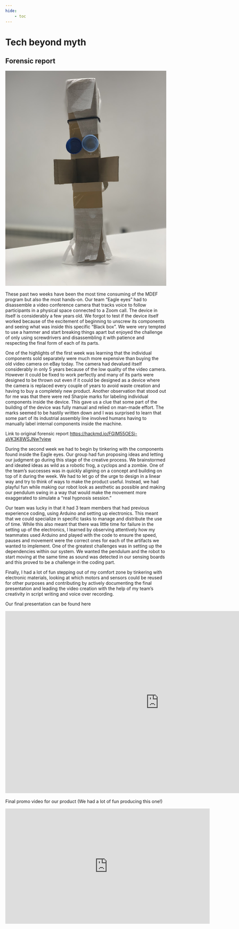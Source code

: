 ```yaml
---
hide:
    - toc
---
```


# Tech beyond myth

## Forensic report

![](../images/MT01/companion2.jpg)

These past two weeks have been the most time consuming of the MDEF program but also the most hands-on. Our team “Eagle eyes” had to disassemble a video conference camera that tracks voice to follow participants in a physical space connected to a Zoom call. The device in itself is considerably a few years old. We forgot to test if the device itself worked because of the excitement of beginning to unscrew its components and seeing what was inside this specific “Black box”. We were very tempted to use a hammer and start breaking things apart but enjoyed the challenge of only using screwdrivers and disassembling it with patience and respecting the final form of each of its parts.

One of the highlights of the first week was learning that the individual components sold separately were much more expensive than buying the old video camera on eBay today. The camera had devalued itself considerably in only 5 years because of the low quality of the video camera. However it could be fixed to work perfectly and many of its parts were designed to be thrown out even if it could be designed as a device where the camera is replaced every couple of years to avoid waste creation and having to buy a completely new product. Another observation that stood out for me was that there were red Sharpie marks for labeling individual components inside the device. This gave us a clue that some part of the building of the device was fully manual and relied on man-made effort. The marks seemed to be hastily written down and I was surprised to learn that some part of its industrial assembly line involved humans having to manually label internal components inside the machine.

Link to original forensic report
https://hackmd.io/FGIM55OESi-aVK3K8WSJNw?view


During the second week we had to begin by tinkering with the components found inside the Eagle eyes. Our group had fun proposing ideas and letting our judgment go during this stage of the creative process. We brainstormed and ideated ideas as wild as a robotic frog, a cyclops and a zombie. One of the team’s successes was in quickly aligning on a concept and building on top of it during the week. We had to let go of the urge to design in a linear way and try to think of ways to make the product useful. Instead, we had playful fun while making our robot look as aesthetic as possible and making our pendulum swing in a way that would make the movement more exaggerated to simulate a “real hypnosis session.”

Our team was lucky in that it had 3 team members that had previous experience coding, using Arduino and setting up electronics. This meant that we could specialize in specific tasks to manage and distribute the use of time. While this also meant that there was little time for failure in the setting up of the electronics, I learned by observing attentively how my teammates used Arduino and played with the code to ensure the speed, pauses and movement were the correct ones for each of the artifacts we wanted to implement. One of the greatest challenges was in setting up the dependencies within our system. We wanted the pendulum and the robot to start moving at the same time as sound was detected in our sensing boards and this proved to be a challenge in the coding part.

Finally, I had a lot of fun stepping out of my comfort zone by tinkering with electronic materials, looking at which motors and sensors could be reused for other purposes and contributing by actively documenting the final presentation and leading the video creation with the help of my team’s creativity in script writing and voice over recording.

Our final presentation can be found here
<iframe src="https://docs.google.com/presentation/d/e/2PACX-1vTTQO_XSIxVUyx1t2SV1jZkZ3d_LaPaoD0acKGtcLQjWj1S_JzVHuQOAZpkNnTIJoewtk_96gw2rgTW/embed?start=false&loop=false&delayms=3000" frameborder="0" width="960" height="569" allowfullscreen="true" mozallowfullscreen="true" webkitallowfullscreen="true"></iframe>

Final promo video for our product (We had a lot of fun producing this one!)
<iframe width="640" height="360" src="https://www.youtube.com/embed/E9ExftAZnVA" title="Tech beyond Myth - Almost useless machine" frameborder="0" allow="accelerometer; autoplay; clipboard-write; encrypted-media; gyroscope; picture-in-picture" allowfullscreen></iframe>
